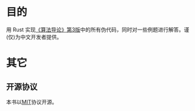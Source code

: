 # 目的
用 Rust 实现[《算法导论》第3版](https://github.com/0voice/expert_readed_books/blob/master/%E8%AE%A1%E7%AE%97%E6%9C%BA%E7%A7%91%E5%AD%A6/%E7%AE%97%E6%B3%95%E5%AF%BC%E8%AE%BA_%E5%8E%9F%E4%B9%A6%E7%AC%AC3%E7%89%88_CHS.pdf)中的所有伪代码，同时对一些例题进行解答。谨(仅)为中文开发者提供。

# 其它
## 开源协议
本书以[MIT](https://choosealicense.com/licenses/mit/#)协议开源。
